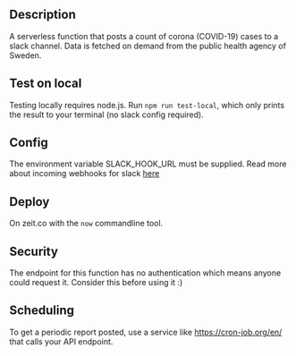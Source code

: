 ## Description
A serverless function that posts a count of corona (COVID-19) cases to a slack channel. Data is fetched on demand from the public health agency of Sweden.

## Test on local
Testing locally requires node.js. Run `npm run test-local`, which only prints the result to your terminal (no slack config required).

## Config
The environment variable SLACK_HOOK_URL must be supplied. Read more about incoming webhooks for slack [here](https://api.slack.com/messaging/webhooks)

## Deploy
On zeit.co with the `now` commandline tool.

## Security
The endpoint for this function has no authentication which means anyone could request it. Consider this before using it :)

## Scheduling
To get a periodic report posted, use a service like https://cron-job.org/en/ that calls your API endpoint.
